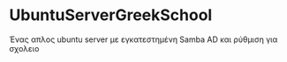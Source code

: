 # UbuntuServerGreekSchool
Ένας απλος ubuntu server με εγκατεστημένη Samba AD και ρύθμιση για σχολειο
